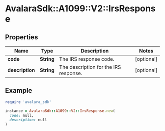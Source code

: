 # AvalaraSdk::A1099::V2::IrsResponse

## Properties

| Name | Type | Description | Notes |
| ---- | ---- | ----------- | ----- |
| **code** | **String** | The IRS response code. | [optional] |
| **description** | **String** | The description for the IRS response. | [optional] |

## Example

```ruby
require 'avalara_sdk'

instance = AvalaraSdk::A1099::V2::IrsResponse.new(
  code: null,
  description: null
)
```

